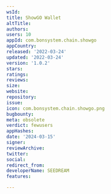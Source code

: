 ```yaml
---
wsId: 
title: ShowGO Wallet
altTitle: 
authors: 
users: 10
appId: com.bonsystem.chain.showgo
appCountry: 
released: '2022-03-24'
updated: '2022-03-24'
version: '1.0.2'
stars: 
ratings: 
reviews: 
size: 
website: 
repository: 
issue: 
icon: com.bonsystem.chain.showgo.png
bugbounty: 
meta: obsolete
verdict: fewusers
appHashes: 
date: '2024-03-15'
signer: 
reviewArchive: 
twitter: 
social: 
redirect_from: 
developerName: SEEDREAM
features: 

---
```


